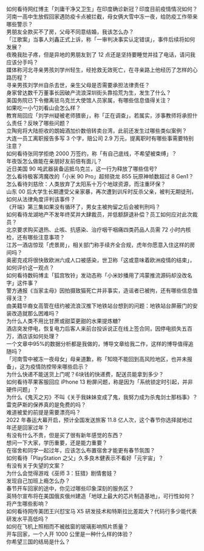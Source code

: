 如何看待网红博主「刘庸干净又卫生」在印度确诊新冠？印度目前疫情情况如何？  
河南一高中生放假回家遇防疫卡点被拦截，母女俩大雪中冻一夜，给防疫工作带来哪些警示？  
男朋友全款买不了房，父母不同意结婚，我该怎么办？  
「江歌案」当事人刘鑫正式上诉，称「一审判决事实认定错误」，事件后续将如何发展？  
夜晚我肚子疼，但是异地的男朋友到了 12 点还是坚持要睡觉并挂了电话，请问我应该分手吗？  
媒体称河北寻亲男孩刘学州轻生，经抢救无效死亡，在寻亲路上他经历了怎样的心路历程？  
寻亲男孩刘学州自杀去世，亲生父母是否需要承担法律责任？  
身家曾达数千万董事长因破产流浪深圳街头靠拾荒为生，发生了什么？  
美国务院已下令撤离驻乌克兰大使馆人员家属，有哪些信息值得关注？  
如果吃一小勺刘看山会怎么样？  
教育局回应「刘学州疑被老师猥亵」，称「正在调查」，若属实，涉事教师将承担什么责任？反映了哪些问题？  
立陶宛将大陆拒收的朗姆酒加价数倍转卖台湾，此前还发生过哪些类似案例？  
大连一员工离职报告多写 3 个字，赔公司 2.9 万元，提离职时有哪些事需要特别注意？  
如何看待张同学拒绝 2000 万签约，称「有自己底线，不希望被束缚」？  
年夜饭怎么做能在亲朋好友前倍有面儿？  
近日美国 90 吨武器装备运抵乌克兰，这一行为释放了哪些信号?  
怎么看待极客湾魔改的「小米 90 Pro」超频骁龙 855 玩原神帧数超过 8 Gen1？  
怎么看待刘慈欣：人类放弃了太阳系十万个地球资源，而注重环保？  
山东 00 后大学生长期遭受父亲家暴，再次遭到训斥时反杀父亲，被判无期徒刑，如何从法律角度评判该事件？  
《开端》第三集如果没有循环了，男女主被拘留之后会被判刑吗？  
如何看待龙湖地产不发年终奖并大肆裁员，并低额辞退补偿？员工如何应对此次裁员？  
北京要求购买退热、止咳、抗感染、治疗咽干咽痛四类药品人员需 72 小时内核检，还有哪些注意事项？  
江苏一酒店惊现「虎景房」，相关部门称手续齐全合规，虎年你愿意入住这样的房间吗？  
奥密克戎将很快致欧洲六成人口被感染，世卫称「这或意味着欧洲疫情的结束」，如何评价这一观点？  
如何看待数码博主「狐宫牧铃」发动态称「小米妙播用了鸿蒙推流源码却没改名字」这件事？  
警方通报《当家主母》因拍摄致猫死亡并非事实，造谣者已被拘，还有哪些信息值得关注？  
由美籍华裔女高管在纽约被流浪汉推下地铁站台想到的问题：地铁站台屏蔽门的安装改造就那么困难吗？  
为什么人类不用比甘蔗或甜菜更甜的水果提炼糖?  
酒店突发停电，恢复电力后客人来前台投诉说正在线上签合同，因停电损失五百万，酒店该如何处理？  
一个文章中95%的数据分析都是我做的，博导文章给我二作，这样的博导值得追随吗？  
「河南雪中被冻一夜母女」母亲道歉，称「知晓不能回到高风险地区，也并未报备」，这为疫情防控带来哪些启示？  
为什么快递不能送货上门呢？6块钱的快递费，配送员能拿到多少？  
如何看待苹果客服回应 iPhone 13 粉屏问题，称是因为「系统锁定时引起，并非硬件问题」？  
为什么《鬼灭之刃》不叫《关于我妹妹变成了鬼，我努力成为杀鬼剑士那档事》？  
雷克萨斯的保养真的是免费的吗？  
难道被爱的前提是需要漂亮吗？  
2022 年春运大幕开启，预计全国发送旅客 11.8 亿人次，这个春节你选择就地过年还是回家过年？  
有没有什么不贵，但是买了很有新年感觉的东西？  
想问一下大家，学历重要，还是能力重要？  
在宿舍和同学一起过年，应该怎么布置宿舍才能更有春节氛围？  
如何看待「PlayStation 之父」久多良木健表示不看好「元宇宙」？  
有没有关于失望的文案？  
为什么会觉得游戏《巫师 3：狂猎》剧情套娃？  
发现自己加班上瘾怎么办？  
春节开车回家的途中，你见过哪些印象深刻的服务区？  
英特尔宣布将在美国俄亥俄州建造「地球上最大的芯片制造基地」，可行性如何？将产生哪些影响？  
如何看待网传美团王兴怼宝马 X5 研发技术和特斯拉比差距大？代码行多少能代表研发水平高低吗？  
如何在飞机上照相而不被舷窗的玻璃影响照片质量？  
开车回家，一个人开 1000 公里是一种什么样的体验？  
你希望三国的结局是什么？  
